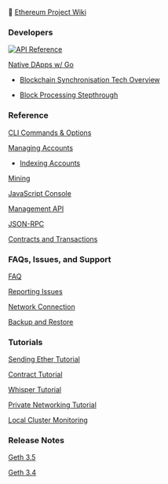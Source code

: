 :telescope: [Ethereum Project Wiki](https://github.com/ethereumproject/wiki/wiki)

### Developers

[![API Reference](https://camo.githubusercontent.com/915b7be44ada53c290eb157634330494ebe3e30a/68747470733a2f2f676f646f632e6f72672f6769746875622e636f6d2f676f6c616e672f6764646f3f7374617475732e737667
)](https://godoc.org/github.com/ethereumproject/go-ethereum)

[Native DApps w/ Go](https://github.com/ethereumproject/go-ethereum/wiki/Native-DApps-in-Go)

- [Blockchain Synchronisation Tech Overview](https://github.com/ethereumproject/go-ethereum/wiki/Blockchain-Synchronisation)

- [Block Processing Stepthrough](https://github.com/ethereumproject/go-ethereum/wiki/Block-Processing)


### Reference

[CLI Commands & Options](https://github.com/ethereumproject/go-ethereum/wiki/Command-Line-Options)

[Managing Accounts](https://github.com/ethereumproject/go-ethereum/wiki/Managing-Accounts)
 - [Indexing Accounts](https://github.com/ethereumproject/go-ethereum/wiki/Indexing-Accounts)

[Mining](https://github.com/ethereumproject/go-ethereum/wiki/Mining)

[JavaScript Console](https://github.com/ethereumproject/go-ethereum/wiki/JavaScript-Console)

[Management API](https://github.com/ethereumproject/go-ethereum/wiki/Management-APIs)

[JSON-RPC](https://github.com/ethereumproject/wiki/wiki/JSON-RPC)

[Contracts and Transactions](https://github.com/ethereumproject/go-ethereum/wiki/Contracts-and-Transactions)


### FAQs, Issues, and Support

[FAQ](https://github.com/ethereumproject/go-ethereum/wiki/FAQ)

[Reporting Issues](https://github.com/ethereumproject/go-ethereum/wiki/Home#reporting)

[Network Connection](./Connecting-to-the-network)

[Backup and Restore](./Backup-And-Restore)


### Tutorials

[Sending Ether Tutorial](https://github.com/ethereumproject/go-ethereum/wiki/Sending-Ether-Tutorial)

[Contract Tutorial](https://github.com/ethereumproject/go-ethereum/wiki/Contract-Tutorial)

[Whisper Tutorial](https://github.com/ethereumproject/go-ethereum/wiki/Whisper-Tutorial)

[Private Networking Tutorial](./Private-Networking-Tutorial)

[Local Cluster Monitoring](https://github.com/ethereumproject/go-ethereum/wiki/Local-Cluster-Monitoring-Tutorial)


### Release Notes

[Geth 3.5](https://github.com/ethereumproject/go-ethereum/wiki/Release-3.5.0-Notes)

[Geth 3.4](https://github.com/ethereumproject/go-ethereum/wiki/Release-3.4.0-Notes)